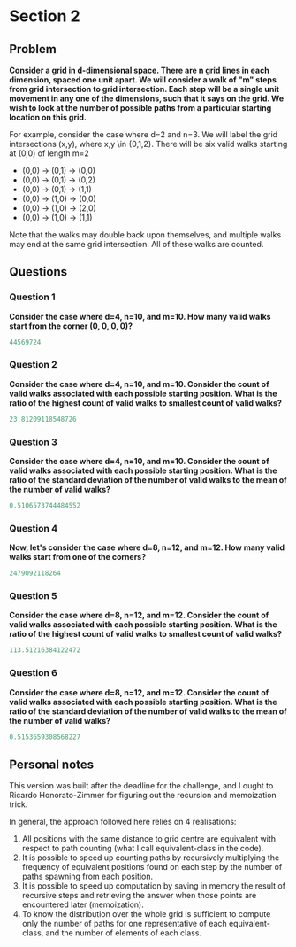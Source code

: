 # Section 2

## Problem 

**Consider a grid in d-dimensional space. There are n grid lines in each
dimension, spaced one unit apart. We will consider a walk of "m" steps
from grid intersection to grid intersection. Each step will be a single
unit movement in any one of the dimensions, such that it says on the
grid. We wish to look at the number of possible paths from a particular
starting location on this grid.**

For example, consider the case where d=2 and n=3. We will label the grid
intersections (x,y), where x,y \in {0,1,2}. There will be six valid
walks starting at (0,0) of length m=2

* (0,0) -> (0,1) -> (0,0)
* (0,0) -> (0,1) -> (0,2)
* (0,0) -> (0,1) -> (1,1)
* (0,0) -> (1,0) -> (0,0)
* (0,0) -> (1,0) -> (2,0)
* (0,0) -> (1,0) -> (1,1)

Note that the walks may double back upon themselves, and multiple walks
may end at the same grid intersection. All of these walks are counted.

## Questions

### Question 1
**Consider the case where d=4, n=10, and m=10. How many valid walks
start from the corner (0, 0, 0, 0)?**

``` python
44569724
```

### Question 2
**Consider the case where d=4, n=10, and m=10. Consider the count of
valid walks associated with each possible starting position. What is the
ratio of the highest count of valid walks to smallest count of valid
walks?**

``` python
23.81209118548726
```

### Question 3
**Consider the case where d=4, n=10, and m=10.
Consider the count of valid walks associated with each possible starting
position. What is the ratio of the standard deviation of the number of
valid walks to the mean of the number of valid walks?**

``` python
0.5106573744484552
```

### Question 4
**Now, let's consider the case where d=8, n=12, and m=12.
How many valid walks start from one of the corners?**

``` python
2479092118264
```

### Question 5
**Consider the case where d=8, n=12, and m=12.
Consider the count of valid walks associated with each possible starting
position. What is the ratio of the highest count of valid walks to
smallest count of valid walks?**

``` python
113.51216384122472
```

### Question 6
**Consider the case where d=8, n=12, and m=12.
Consider the count of valid walks associated with each possible starting
position. What is the ratio of the standard deviation of the number of
valid walks to the mean of the number of valid walks?**

``` python
0.5153659308568227
```

## Personal notes

This version was built after the deadline for the challenge, and I ought
to Ricardo Honorato-Zimmer for figuring out the recursion and
memoization trick.

In general, the approach followed here relies on 4 realisations:
1. All positions with the same distance to grid centre are equivalent
with respect to path counting (what I call equivalent-class in the
code).
2. It is possible to speed up counting paths by recursively multiplying
   the frequency of equivalent positions found on each step by the
   number of paths spawning from each position.
3. It is possible to speed up computation by saving in memory the
   result of recursive steps and retrieving the answer when those points
   are encountered later (memoization).
4. To know the distribution over the whole grid is sufficient to compute
   only the number of paths for one representative of each
   equivalent-class, and the number of elements of each class.
